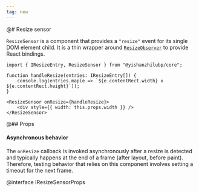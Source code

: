 ```yaml
---
tag: new
---
```


@# Resize sensor

`ResizeSensor` is a component that provides a `"resize"` event for its single
DOM element child. It is a thin wrapper around
[`ResizeObserver`][resizeobserver] to provide React bindings.

[resizeobserver]: https://developers.google.com/web/updates/2016/10/resizeobserver

```tsx
import { IResizeEntry, ResizeSensor } from "@yishanzhilubp/core";

function handleResize(entries: IResizeEntry[]) {
    console.log(entries.map(e => `${e.contentRect.width} x ${e.contentRect.height}`));
}

<ResizeSensor onResize={handleResize}>
    <div style={{ width: this.props.width }} />
</ResizeSensor>
```

@## Props

<div class="@ns-callout @ns-intent-warning @ns-icon-warning-sign">
    <h4 class="@ns-heading">Asynchronous behavior</h4>

The `onResize` callback is invoked asynchronously after a resize is detected
and typically happens at the end of a frame (after layout, before paint).
Therefore, testing behavior that relies on this component involves setting a
timeout for the next frame.
</div>

@interface IResizeSensorProps
